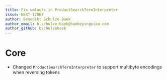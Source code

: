 ```yaml
---
title: Fix umlauts in ProductSearchTermInterpreter
issue: NEXT-17867
author: Benedikt Schulze Baek
author_email: b.schulze-baek@haokeyingxiao.com
author_github: bschulzebaek
---
```

# Core
* Changed `ProductSearchTermInterpreter` to support multibyte encodings when reversing tokens 

